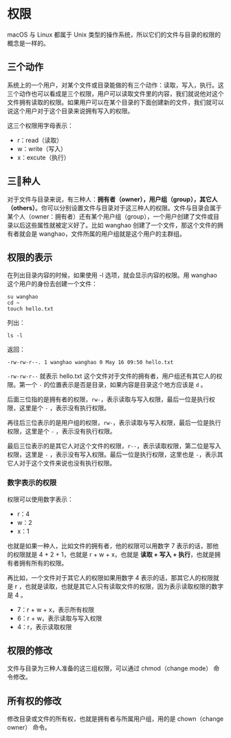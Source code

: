 # 权限

macOS 与 Linux 都属于 Unix 类型的操作系统，所以它们的文件与目录的权限的概念是一样的。

## 三个动作

系统上的一个用户，对某个文件或目录能做的有三个动作：读取，写入，执行。这三个动作也可以看成是三个权限，用户可以读取文件里的内容，我们就说他对这个文件拥有读取的权限。如果用户可以在某个目录的下面创建新的文件，我们就可以说这个用户对于这个目录来说拥有写入的权限。

这三个权限用字母表示：

* r：read（读取）
* w：write（写入）
* x：excute（执行）

## 三种人

对于文件与目录来说，有三种人：**拥有者（owner），用户组（group），其它人（others）**。你可以分别设置文件与目录对于这三种人的权限。文件与目录会属于某个人（owner：拥有者）还有某个用户组（group），一个用户创建了文件或目录以后这些属性就被定义好了。比如 wanghao 创建了一个文件，那这个文件的拥有者就会是 wanghao，文件所属的用户组就是这个用户的主群组。

## 权限的表示

在列出目录内容的时候，如果使用 -l 选项，就会显示内容的权限。用 wanghao 这个用户的身份去创建一个文件：

```
su wanghao
cd ~
touch hello.txt
```

列出：

```
ls -l
```

返回：

```
-rw-rw-r--. 1 wanghao wanghao 0 May 16 09:50 hello.txt
```

`-rw-rw-r--` 就表示 hello.txt 这个文件对于文件的拥有者，用户组还有其它人的权限。第一个 `-` 的位置表示是否是目录，如果内容是目录这个地方应该是 `d` 。

后面三位指的是拥有者的权限，`rw-`，表示读取与写入权限，最后一位是执行权限，这里是个 `-` ，表示没有执行权限。

再往后三位表示的是用户组的权限，`rw-`，表示读取与写入权限，最后一位是执行权限，这里是个 `-` ，表示没有执行权限。

最后三位表示的是其它人对这个文件的权限，`r--`，表示读取权限，第二位是写入权限，这里是 `-` ，表示没有写入权限。最后一位是执行权限，这里也是 `-`，表示其它人对于这个文件来说也没有执行权限。

### 数字表示的权限

权限可以使用数字表示：

* r：4
* w：2
* x：1

也就是如果一种人，比如文件的拥有者，他的权限可以用数字 7 表示的话，那他的权限就是 4 + 2 + 1，也就是 r + w + x，也就是 **读取 + 写入 + 执行**，也就是拥有者拥有所有的权限。

再比如，一个文件对于其它人的权限如果用数字  4 表示的话，那其它人的权限就是 r ，也就是读取，也就是其它人只有读取文件的权限，因为表示读取权限的数字是 4 。

* 7：r + w + x，表示所有权限
* 6：r + w，表示读取与写入权限
* 4：r，表示读取权限

## 权限的修改

文件与目录为三种人准备的这三组权限，可以通过 chmod（change mode） 命令修改。

## 所有权的修改

修改目录或文件的所有权，也就是拥有者与所属用户组，用的是 chown（change owner） 命令。



